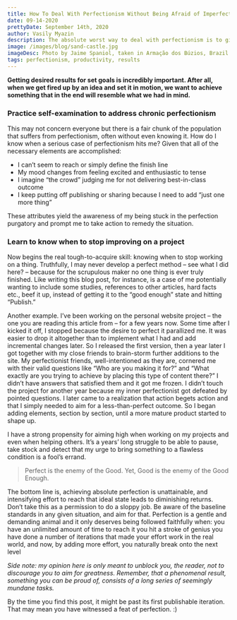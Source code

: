 ```yaml
---
title: How To Deal With Perfectionism Without Being Afraid of Imperfect Results
date: 09-14-2020
prettyDate: September 14th, 2020
author: Vasily Myazin
description: The absolute worst way to deal with perfectionism is to give in to it. When we want to achieve something great we should be okay shortcomings.
image: /images/blog/sand-castle.jpg
imageDesc: Photo by Jaime Spaniol, taken in Armação dos Búzios, Brazil
tags: perfectionism, productivity, results
---
```

**Getting desired results for set goals is incredibly important. After all, when we get fired up by an idea and set it in motion, we want to achieve something that in the end will resemble what we had in mind.**

### Practice self-examination to address chronic perfectionism

This may not concern everyone but there is a fair chunk of the population that suffers from perfectionism, often without even knowing it. How do I know when a serious case of perfectionism hits me? Given that all of the necessary elements are accomplished:

- I can’t seem to reach or simply define the finish line
- My mood changes from feeling excited and enthusiastic to tense
- I imagine “the crowd” judging me for not delivering best-in-class outcome
- I keep putting off publishing or sharing because I need to add “just one more thing”

These attributes yield the awareness of my being stuck in the perfection purgatory and prompt me to take action to remedy the situation.

### Learn to know when to stop improving on a project

Now begins the real tough-to-acquire skill: knowing when to stop working on a thing. Truthfully, I may never develop a perfect method – see what I did here? – because for the scrupulous maker no one thing is ever truly finished. Like writing this blog post, for instance, is a case of me potentially wanting to include some studies, references to other articles, hard facts etc., beef it up, instead of getting it to the “good enough” state and hitting “Publish.”

Another example. I’ve been working on the personal website project – the one you are reading this article from – for a few years now. Some time after I kicked it off, I stopped because the desire to perfect it parallized me. It was easier to drop it altogether than to implement what I had and add incremental changes later. So I released the first version, then a year later I got together with my close friends to brain-storm further additions to the site. My perfectionist friends, well-intentioned as they are, cornered me with their valid questions like “Who are you making it for?” and “What exactly are you trying to achieve by placing this type of content there?” I didn’t have answers that satisfied them and it got me frozen. I didn’t touch the project for another year because my inner perfectionist got defeated by pointed questions. I later came to a realization that action begets action and that I simply needed to aim for a less-than-perfect outcome. So I began adding elements, section by section, until a more mature product started to shape up.

I have a strong propensity for aiming high when working on my projects and even when helping others. It’s a years’ long struggle to be able to pause, take stock and detect that my urge to bring something to a flawless condition is a fool’s errand. 

> Perfect is the enemy of the Good. Yet, Good is the enemy of the Good Enough.

The bottom line is, achieving absolute perfection is unattainable, and intensifying effort to reach that ideal state leads to diminishing returns. Don’t take this as a permission to do a sloppy job. Be aware of the baseline standards in any given situation, and aim for that. Perfection is a gentle and demanding animal and it only deserves being followed faithfully when:
you have an unlimited amount of time to reach it
you hit a stroke of genius
you have done a number of iterations that made your effort work in the real world, and now, by adding more effort, you naturally break onto the next level

*Side note: my opinion here is only meant to unblock you, the reader, not to discourage you to aim for greatness. Remember, that a phenomenal result, something you can be proud of, consists of a long series of seemingly mundane tasks.*

By the time you find this post, it might be past its first publishable iteration. That may mean you have witnessed a feat of perfection. :)
